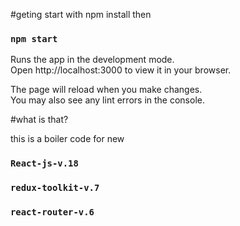 #geting start with npm install
then
### `npm start`

Runs the app in the development mode.\
Open http://localhost:3000 to view it in your browser.

The page will reload when you make changes.\
You may also see any lint errors in the console.

#what is that?

this is a boiler code for new 
### `React-js-v.18` 
### `redux-toolkit-v.7`
### `react-router-v.6`
